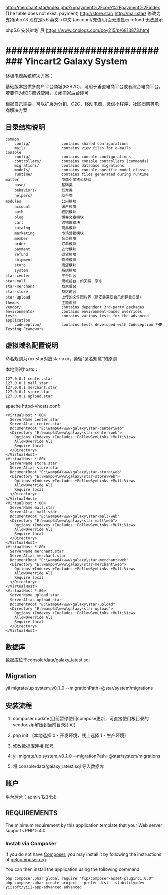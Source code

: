 http://merchant.star/index.php?r=payment%2Fcore%2Fpayment%2Findex (The table does not exist: payment)
http://store.star/
http://mall.star/
修改为支持php7.3 现在是5.6
英文->中文
(account/充值)页面无法显示
refund 无法显示

php5.6 安装intl扩展
https://www.cnblogs.com/boy215/p/6813873.html

##############################
Yincart2 Galaxy System
===================================

终极电商系统解决方案：

基础版本提供多商户平台商城(B2B2C)，可用于垂直电商平台或者综合电商平台。若要作为B2C商城使用，关闭商家后台即可

根据自己需要，可以扩展为分销、C2C、移动电商、微信小程序、社区团购等电商解决方案

目录结构说明
-----------

```
common
    config/              contains shared configurations
    mail/                contains view files for e-mails
console
    config/              contains console configurations
    controllers/         contains console controllers (commands)
    migrations/          contains database migrations
    models/              contains console-specific model classes
    runtime/             contains files generated during runtime
matter                   电商引擎核心基础
    base/                基础类
    behaviors/           行为类
    helpers/             助手类
modules                  公用模块
    account              账户模块
    auth                 权限模块
    blog                 博客文章模块
    cart                 购物车模块
    catalog              商品模块
    marketing            市场营销模块
    member               会员模块
    order                订单模块
    payment              支付模块
    refund               退货模块
    shipment             物流模块
    store                商店模块
    system               系统模块
star-center              平台后台
star-mall                商城前台：如天猫、京东
star-merchant            商家后台
star-store               商店前台
star-upload              上传的文件图片等（新安装需要自己创建此目录）
themes                   主题皮肤
vendor/                  contains dependent 3rd-party packages
environments/            contains environment-based overrides
tests                    contains various tests for the advanced application
    codeception/         contains tests developed with Codeception PHP Testing Framework
```

虚拟域名配置说明
----------------

命名规则为xxx.star对应star-xxx，遵循“见名知意”的原则

本地测试hosts：
```
127.0.0.1 center.star
127.0.0.1 mall.star
127.0.0.1 merchant.star
127.0.0.1 store.star
127.0.0.1 upload.star

```

apache httpd-vhosts.conf:

```
<VirtualHost *:80>
  ServerName center.star
  ServerAlias center.star
  DocumentRoot "E:\wamp64\www\galaxy\star-center\web"
  <Directory "E:\wamp64\www\galaxy\star-center\web">
    Options +Indexes +Includes +FollowSymLinks +MultiViews
    AllowOverride All
    Require local
  </Directory>
</VirtualHost>
<VirtualHost *:80>
  ServerName store.star
  ServerAlias store.star
  DocumentRoot "E:\wamp64\www\galaxy\star-store\web"
  <Directory "E:\wamp64\www\galaxy\star-store\web">
    Options +Indexes +Includes +FollowSymLinks +MultiViews
    AllowOverride All
    Require local
  </Directory>
</VirtualHost>
<VirtualHost *:80>
  ServerName mall.star
  ServerAlias mall.star
  DocumentRoot "E:\wamp64\www\galaxy\star-mall\web"
  <Directory "E:\wamp64\www\galaxy\star-mall\web">
    Options +Indexes +Includes +FollowSymLinks +MultiViews
    AllowOverride All
    Require local
  </Directory>
</VirtualHost>
<VirtualHost *:80>
  ServerName merchant.star
  ServerAlias merchant.star
  DocumentRoot "E:\wamp64\www\galaxy\star-merchant\web"
  <Directory "E:\wamp64\www\galaxy\star-merchant\web">
    Options +Indexes +Includes +FollowSymLinks +MultiViews
    AllowOverride All
    Require local
  </Directory>
</VirtualHost>
<VirtualHost *:80>
  ServerName upload.star
  ServerAlias upload.star
  DocumentRoot "E:\wamp64\www\galaxy\star-upload"
  <Directory "E:\wamp64\www\galaxy\star-upload">
    Options +Indexes +Includes +FollowSymLinks +MultiViews
    AllowOverride All
    Require local
  </Directory>
</VirtualHost>

```

数据库
-------

数据库位于console/data/galaxy_latest.sql

Migration
--------
yii migrate/up system_v0_1_0 --migrationPath=@star/system/migrations

安装流程
---------

1. composer update(目前暂停使用compose更新，可直接使用根目录的vendor.zip解压到当前目录即可)

2. php init （本地选择 0 - 开发环境，线上选择 1 - 生产环境）

3. 修改数据库连接 账号

4. yii migrate/up system_v0_1_0 --migrationPath=@star/system/migrations

5. 将 console/data/galaxy_latest.sql 导入数据库

账户
---------

平台后台：admin 123456

REQUIREMENTS
------------

The minimum requirement by this application template that your Web server supports PHP 5.4.0.

### Install via Composer

If you do not have [Composer](http://getcomposer.org/), you may install it by following the instructions
at [getcomposer.org](http://getcomposer.org/doc/00-intro.md#installation-nix).

You can then install the application using the following command:

~~~
php composer.phar global require "fxp/composer-asset-plugin:1.0.0"
php composer.phar create-project --prefer-dist --stability=dev yiisoft/yii2-app-advanced advanced
~~~